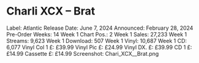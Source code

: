 # Charli XCX – Brat

Label: Atlantic
Release Date: June 7, 2024
Announced: February 28, 2024
Pre-Order Weeks: 14
Week 1 Chart Pos.: 2
Week 1 Sales: 27,233
Week 1 Streams: 9,623
Week 1 Download: 507
Week 1 Vinyl: 10,687
Week 1 CD: 6,077
Vinyl Col 1 £: £39.99
Vinyl Pic £: £24.99
Vinyl DX. £: £39.99
CD 1 £: £14.99
Cassette £: £14.99
Screenshot: Chari_XCX__Brat.png